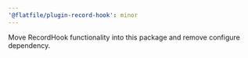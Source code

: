 ```yaml
---
'@flatfile/plugin-record-hook': minor
---
```


Move RecordHook functionality into this package and remove configure dependency.
